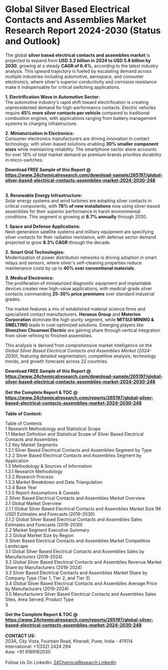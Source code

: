 <h1>Global Silver Based Electrical Contacts and Assemblies Market Research Report 2024-2030 (Status and Outlook)</h1><p>The global <strong>silver based electrical contacts and assemblies market</strong> is projected to expand from <strong>USD 3.2 billion in 2024 to USD 5.8 billion by 2030</strong>, growing at a steady <strong>CAGR of 6.4%</strong>, according to the latest industry analysis. This upward trajectory is fueled by escalating demand across multiple industries including automotive, aerospace, and consumer electronics, where silver's superior conductivity and corrosion resistance make it indispensable for critical switching applications.</p><p><strong>1. Electrification Wave in Automotive Sector:</strong><br> 
The automotive industry's rapid shift toward electrification is creating unprecedented demand for high-performance contacts. Electric vehicles require <strong>45% more silver contacts per vehicle</strong> compared to traditional combustion engines, with applications ranging from battery management systems to charging infrastructure.</p><p><strong>2. Miniaturization in Electronics:</strong><br> 
Consumer electronics manufacturers are driving innovation in contact technology, with silver-based solutions enabling <strong>30% smaller component sizes</strong> while maintaining reliability. The smartphone sector alone accounts for over 18% of total market demand as premium brands prioritize durability in micro-switches.</p><div><b>Download FREE Sample of this Report @ 
            <a href="https://www.24chemicalresearch.com/download-sample/265197/global-silver-based-electrical-contacts-assemblies-market-2024-2030-248">
            https://www.24chemicalresearch.com/download-sample/265197/global-silver-based-electrical-contacts-assemblies-market-2024-2030-248</a></b></div><br><p><strong>3. Renewable Energy Infrastructure:</strong><br>
Solar energy systems and wind turbines are adopting silver contacts in critical components, with <strong>78% of new installations</strong> now using silver-based assemblies for their superior performance in harsh environmental conditions. This segment is growing at <strong>8.7% annually</strong> through 2030.</p><p><strong>1. Space and Defense Applications:</strong><br>
Next-generation satellite systems and military equipment are specifying silver contacts for their radiation resistance, with defense sector demand projected to grow <strong>9.3% CAGR</strong> through the decade.</p><p><strong>2. Smart Grid Technologies:</strong><br>
Modernization of power distribution networks is driving adoption in smart relays and sensors, where silver's self-cleaning properties reduce maintenance costs by up to <strong>40% over conventional materials</strong>.</p><p><strong>3. Medical Electronics:</strong><br>
The proliferation of miniaturized diagnostic equipment and implantable devices creates new high-value applications, with medical-grade silver contacts commanding <strong>25-30% price premiums</strong> over standard industrial grades.</p><p>The market features a mix of established material science firms and specialized contact manufacturers. <strong>Heraeus Group</strong> and <strong>Materion Corporation</strong> dominate the high-purity segment, while <strong>MITSUI MINING &amp; SMELTING</strong> leads in cost-optimized solutions. Emerging players like <strong>Shenzhen Chuanwei Electric</strong> are gaining share through vertical integration from silver refining to finished assemblies.</p><p>This analysis is derived from comprehensive market intelligence on the <em>Global Silver Based Electrical Contacts and Assemblies Market (2024-2030)</em>, featuring detailed segmentation, competitive analysis, technology trends, and growth forecasts across 22 countries.</p><div><b>Download FREE Sample of this Report @ 
            <a href="https://www.24chemicalresearch.com/download-sample/265197/global-silver-based-electrical-contacts-assemblies-market-2024-2030-248">
            https://www.24chemicalresearch.com/download-sample/265197/global-silver-based-electrical-contacts-assemblies-market-2024-2030-248</a></b></div><br><div><b>Get the Complete Report & TOC @ 
            <a href="https://www.24chemicalresearch.com/reports/265197/global-silver-based-electrical-contacts-assemblies-market-2024-2030-248">
            https://www.24chemicalresearch.com/reports/265197/global-silver-based-electrical-contacts-assemblies-market-2024-2030-248</a></b></div><br>
            <b>Table of Content:</b><p>Table of Contents<br />
1 Research Methodology and Statistical Scope<br />
1.1 Market Definition and Statistical Scope of Silver Based Electrical Contacts and Assemblies<br />
1.2 Key Market Segments<br />
1.2.1 Silver Based Electrical Contacts and Assemblies Segment by Type<br />
1.2.2 Silver Based Electrical Contacts and Assemblies Segment by Application<br />
1.3 Methodology & Sources of Information<br />
1.3.1 Research Methodology<br />
1.3.2 Research Process<br />
1.3.3 Market Breakdown and Data Triangulation<br />
1.3.4 Base Year<br />
1.3.5 Report Assumptions & Caveats<br />
2 Silver Based Electrical Contacts and Assemblies Market Overview<br />
2.1 Global Market Overview<br />
2.1.1 Global Silver Based Electrical Contacts and Assemblies Market Size (M USD) Estimates and Forecasts (2019-2030)<br />
2.1.2 Global Silver Based Electrical Contacts and Assemblies Sales Estimates and Forecasts (2019-2030)<br />
2.2 Market Segment Executive Summary<br />
2.3 Global Market Size by Region<br />
3 Silver Based Electrical Contacts and Assemblies Market Competitive Landscape<br />
3.1 Global Silver Based Electrical Contacts and Assemblies Sales by Manufacturers (2019-2024)<br />
3.2 Global Silver Based Electrical Contacts and Assemblies Revenue Market Share by Manufacturers (2019-2024)<br />
3.3 Silver Based Electrical Contacts and Assemblies Market Share by Company Type (Tier 1, Tier 2, and Tier 3)<br />
3.4 Global Silver Based Electrical Contacts and Assemblies Average Price by Manufacturers (2019-2024)<br />
3.5 Manufacturers Silver Based Electrical Contacts and Assemblies Sales Sites, Area Served, Product Type<br />
3</p><div><b>Get the Complete Report & TOC @ 
            <a href="https://www.24chemicalresearch.com/reports/265197/global-silver-based-electrical-contacts-assemblies-market-2024-2030-248">
            https://www.24chemicalresearch.com/reports/265197/global-silver-based-electrical-contacts-assemblies-market-2024-2030-248</a></b></div><br><b>CONTACT US:</b><br>
            203A, City Vista, Fountain Road, Kharadi, Pune, India - 411014<br>
            International: +1(332) 2424 294<br>
            Asia: +91 9169162030 <br><br>
            Follow Us On LinkedIn: <a href="https://www.linkedin.com/company/24chemicalresearch/">24ChemicalResearch LinkedIn</a>